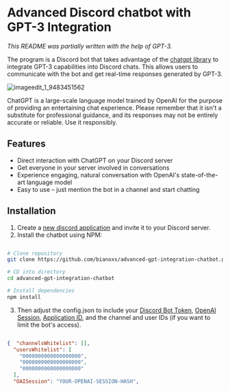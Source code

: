 
# Advanced Discord chatbot with GPT-3 Integration

_This README was partially written with the help of GPT-3._

The program is a Discord bot that takes advantage of the [chatgpt library](https://github.com/transitive-bullshit/chatgpt-api) to integrate GPT-3 capabilities into Discord chats. This allows users to communicate with the bot and get real-time responses generated by GPT-3.

![imageedit_1_9483451562](https://user-images.githubusercontent.com/8215580/206561946-c9ac8ad0-e5cf-4b65-909e-d006c8837715.png)

ChatGPT is a large-scale language model trained by OpenAI for the purpose of providing an entertaining chat experience. Please remember that it isn't a substitute for professional guidance, and its responses may not be entirely accurate or reliable. Use it responsibly.

## Features

- Direct interaction with ChatGPT on your Discord server
- Get everyone in your server involved in conversations
- Experience engaging, natural conversation with OpenAI's state-of-the-art language model
- Easy to use – just mention the bot in a channel and start chatting

## Installation

1. Create a [new discord application](https://discord.com/developers/applications) and invite it to your Discord server.
2. Install the chatbot using NPM:

```bash

# Clone repository
git clone https://github.com/bianoxs/advanced-gpt-integration-chatbot.git

# CD into directory
cd advanced-gpt-integration-chatbot

# Install dependencies
npm install

```

3. Then adjust the config.json to include your [Discord Bot Token](https://discord.com/developers/applications), [OpenAI Session](https://github.com/transitive-bullshit/chatgpt-api#session-tokens), [Application ID](https://discord.com/developers/applications), and the channel and user IDs (if you want to limit the bot's access).

```json

{  "channelsWhitelist": [],
  "usersWhitelist": [
    "0000000000000000000",
    "0000000000000000000",
    "0000000000000000000"
  ],
  "OAISession": "YOUR-OPENAI-SESSION-HASH",